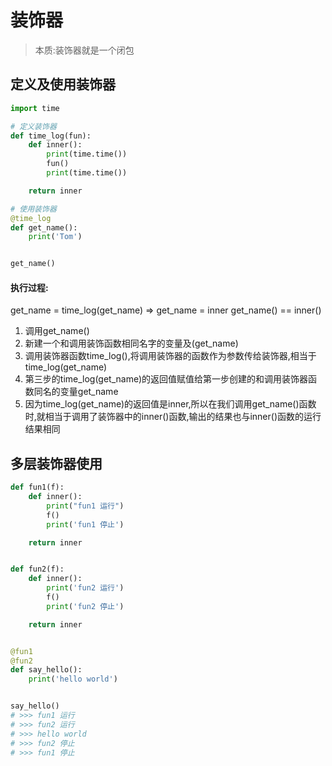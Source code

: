 # 装饰器
> 本质:装饰器就是一个闭包
## 定义及使用装饰器
```python
import time

# 定义装饰器
def time_log(fun):
    def inner():
        print(time.time())
        fun()
        print(time.time())

    return inner

# 使用装饰器
@time_log
def get_name():
    print('Tom')


get_name()
```
#### 执行过程:
get_name = time_log(get_name) => get_name = inner
get_name() == inner()
1. 调用get_name()
2. 新建一个和调用装饰函数相同名字的变量及(get_name)
3. 调用装饰器函数time_log(),将调用装饰器的函数作为参数传给装饰器,相当于time_log(get_name)
4. 第三步的time_log(get_name)的返回值赋值给第一步创建的和调用装饰器函数同名的变量get_name
5. 因为time_log(get_name)的返回值是inner,所以在我们调用get_name()函数时,就相当于调用了装饰器中的inner()函数,输出的结果也与inner()函数的运行结果相同

## 多层装饰器使用
```python
def fun1(f):
    def inner():
        print("fun1 运行")
        f()
        print('fun1 停止')

    return inner


def fun2(f):
    def inner():
        print('fun2 运行')
        f()
        print('fun2 停止')

    return inner


@fun1
@fun2
def say_hello():
    print('hello world')


say_hello()
# >>> fun1 运行
# >>> fun2 运行
# >>> hello world
# >>> fun2 停止
# >>> fun1 停止
```
